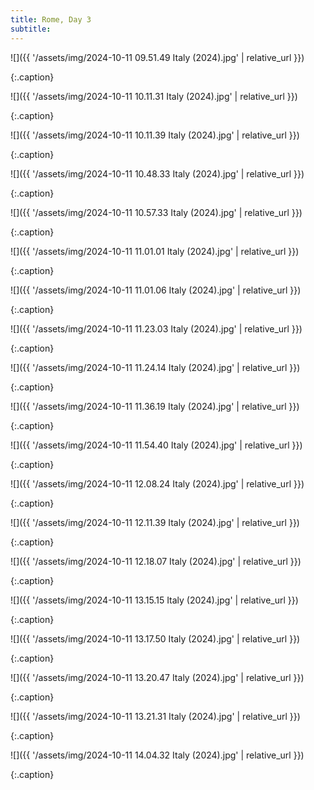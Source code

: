 ```yaml
---
title: Rome, Day 3
subtitle:
---
```


![]({{ '/assets/img/2024-10-11 09.51.49 Italy (2024).jpg' | relative_url }})

{:.caption}


![]({{ '/assets/img/2024-10-11 10.11.31 Italy (2024).jpg' | relative_url }})

{:.caption}


![]({{ '/assets/img/2024-10-11 10.11.39 Italy (2024).jpg' | relative_url }})

{:.caption}


![]({{ '/assets/img/2024-10-11 10.48.33 Italy (2024).jpg' | relative_url }})

{:.caption}


![]({{ '/assets/img/2024-10-11 10.57.33 Italy (2024).jpg' | relative_url }})

{:.caption}


![]({{ '/assets/img/2024-10-11 11.01.01 Italy (2024).jpg' | relative_url }})

{:.caption}


![]({{ '/assets/img/2024-10-11 11.01.06 Italy (2024).jpg' | relative_url }})

{:.caption}


![]({{ '/assets/img/2024-10-11 11.23.03 Italy (2024).jpg' | relative_url }})

{:.caption}


![]({{ '/assets/img/2024-10-11 11.24.14 Italy (2024).jpg' | relative_url }})

{:.caption}


![]({{ '/assets/img/2024-10-11 11.36.19 Italy (2024).jpg' | relative_url }})

{:.caption}


![]({{ '/assets/img/2024-10-11 11.54.40 Italy (2024).jpg' | relative_url }})

{:.caption}


![]({{ '/assets/img/2024-10-11 12.08.24 Italy (2024).jpg' | relative_url }})

{:.caption}


![]({{ '/assets/img/2024-10-11 12.11.39 Italy (2024).jpg' | relative_url }})

{:.caption}


![]({{ '/assets/img/2024-10-11 12.18.07 Italy (2024).jpg' | relative_url }})

{:.caption}


![]({{ '/assets/img/2024-10-11 13.15.15 Italy (2024).jpg' | relative_url }})

{:.caption}


![]({{ '/assets/img/2024-10-11 13.17.50 Italy (2024).jpg' | relative_url }})

{:.caption}


![]({{ '/assets/img/2024-10-11 13.20.47 Italy (2024).jpg' | relative_url }})

{:.caption}


![]({{ '/assets/img/2024-10-11 13.21.31 Italy (2024).jpg' | relative_url }})

{:.caption}


![]({{ '/assets/img/2024-10-11 14.04.32 Italy (2024).jpg' | relative_url }})

{:.caption}
